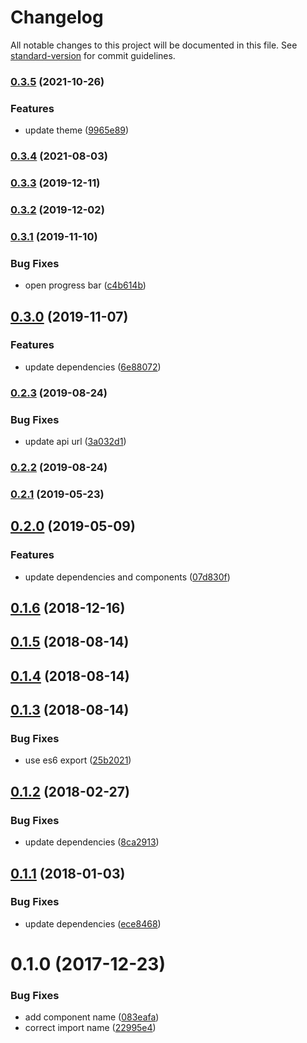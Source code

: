 # Changelog

All notable changes to this project will be documented in this file. See [standard-version](https://github.com/conventional-changelog/standard-version) for commit guidelines.

### [0.3.5](https://github.com/dessant/ext-contribute/compare/v0.3.4...v0.3.5) (2021-10-26)


### Features

* update theme ([9965e89](https://github.com/dessant/ext-contribute/commit/9965e89d9efacafb5e940c651f54af5efef95621))

### [0.3.4](https://github.com/dessant/ext-contribute/compare/v0.3.3...v0.3.4) (2021-08-03)

### [0.3.3](https://github.com/dessant/ext-contribute/compare/v0.3.2...v0.3.3) (2019-12-11)

### [0.3.2](https://github.com/dessant/ext-contribute/compare/v0.3.1...v0.3.2) (2019-12-02)

### [0.3.1](https://github.com/dessant/ext-contribute/compare/v0.3.0...v0.3.1) (2019-11-10)


### Bug Fixes

* open progress bar ([c4b614b](https://github.com/dessant/ext-contribute/commit/c4b614bcd865da8c3cd7ee45ca69e81c721aec25))

## [0.3.0](https://github.com/dessant/ext-contribute/compare/v0.2.3...v0.3.0) (2019-11-07)


### Features

* update dependencies ([6e88072](https://github.com/dessant/ext-contribute/commit/6e880723ad2fc5019692aab86b012ed2c35c23a5))

### [0.2.3](https://github.com/dessant/ext-contribute/compare/v0.2.2...v0.2.3) (2019-08-24)


### Bug Fixes

* update api url ([3a032d1](https://github.com/dessant/ext-contribute/commit/3a032d1))

### [0.2.2](https://github.com/dessant/ext-contribute/compare/v0.2.1...v0.2.2) (2019-08-24)

### [0.2.1](https://github.com/dessant/ext-contribute/compare/v0.2.0...v0.2.1) (2019-05-23)



## [0.2.0](https://github.com/dessant/ext-contribute/compare/v0.1.6...v0.2.0) (2019-05-09)


### Features

* update dependencies and components ([07d830f](https://github.com/dessant/ext-contribute/commit/07d830f))



<a name="0.1.6"></a>
## [0.1.6](https://github.com/dessant/ext-contribute/compare/v0.1.5...v0.1.6) (2018-12-16)



<a name="0.1.5"></a>
## [0.1.5](https://github.com/dessant/ext-contribute/compare/v0.1.4...v0.1.5) (2018-08-14)



<a name="0.1.4"></a>
## [0.1.4](https://github.com/dessant/ext-contribute/compare/v0.1.3...v0.1.4) (2018-08-14)



<a name="0.1.3"></a>
## [0.1.3](https://github.com/dessant/ext-contribute/compare/v0.1.2...v0.1.3) (2018-08-14)


### Bug Fixes

* use es6 export ([25b2021](https://github.com/dessant/ext-contribute/commit/25b2021))



<a name="0.1.2"></a>
## [0.1.2](https://github.com/dessant/ext-contribute/compare/v0.1.1...v0.1.2) (2018-02-27)


### Bug Fixes

* update dependencies ([8ca2913](https://github.com/dessant/ext-contribute/commit/8ca2913))



<a name="0.1.1"></a>
## [0.1.1](https://github.com/dessant/ext-contribute/compare/v0.1.0...v0.1.1) (2018-01-03)


### Bug Fixes

* update dependencies ([ece8468](https://github.com/dessant/ext-contribute/commit/ece8468))



<a name="0.1.0"></a>
# 0.1.0 (2017-12-23)


### Bug Fixes

* add component name ([083eafa](https://github.com/dessant/ext-contribute/commit/083eafa))
* correct import name ([22995e4](https://github.com/dessant/ext-contribute/commit/22995e4))
